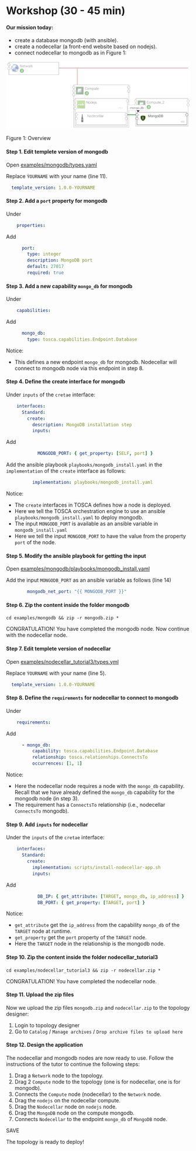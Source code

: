 # Workshop (30 - 45 min)

#### Our mission today:

* create a database mongodb (with ansible).
* create a nodecellar (a front-end website based on nodejs).
* connect nodecellar to mongodb as in Figure 1:

![](../images/nodecella_mongodb.png "workshop")

Figure 1: Overview

#### Step 1. Edit templete version of mongodb

Open [examples/mongodb/types.yaml](../examples/mongodb/types.yaml "Mongodb example")

Replace `ỲOURNAME` with your name (line 11).

```yaml
  template_version: 1.0.0-YOURNAME
```

#### Step 2. Add a `port` property for mongodb

Under

```yaml
    properties:
```

Add

```yaml
      port:
        type: integer
        description: MongoDB port
        default: 27017
        required: true
```

#### Step 3. Add a new capability `mongo_db` for mongodb

Under

```yaml
    capabilities:
```

Add

```yaml
      mongo_db:
        type: tosca.capabilities.Endpoint.Database
```

Notice:
* This defines a new endpoint `mongo_db` for mongodb. Nodecellar will connect to mongodb node via this endpoint in step 8.

#### Step 4. Define the create interface for mongodb

Under `inputs` of the `cretae` interface:

```yaml
    interfaces:
      Standard:
        create:
          description: MongoDB installation step
          inputs:
```

Add

```yaml
            MONGODB_PORT: { get_property: [SELF, port] }
```

Add the ansible playbook `playbooks/mongodb_install.yaml` in the `implementation` of the `create` interface as follows:

```yaml
          implementation: playbooks/mongodb_install.yaml
```

Notice:
* The `create` interfaces in TOSCA defines how a node is deployed.
* Here we tell the TOSCA orchestration engine to use an ansible `playbooks/mongodb_install.yaml` to deploy mongodb.
* The input `MONGODB_PORT` is available as an ansible variable in `mongodb_install.yaml` 
* Here we tell the input `MONGODB_PORT` to have the value from the property `port` of the node.

#### Step 5. Modify the ansible playbook for getting the input

Open [examples/mongodb/playbooks/mongodb_install.yaml](../examples/mongodb/playbooks/mongodb_install.yaml "Mongodb ansible playbook")

Add the input `MONGODB_PORT` as an ansible variable as follows (line 14)

```yaml
        mongodb_net_port: "{{ MONGODB_PORT }}"
```

#### Step 6. Zip the content inside the folder mongodb

```shell script
cd examples/mongodb && zip -r mongodb.zip *
```

CONGRATULATION! You have completed the mongodb node. Now continue with the nodecellar node.

#### Step 7. Edit templete version of nodecellar

Open [examples/nodecellar_tutorial3/types.yml](../examples/nodecellar_tutorial3/types.yml "Nodecellar example")

Replace `ỲOURNAME` with your name (line 5).

```yaml
  template_version: 1.0.0-YOURNAME
```

#### Step 8. Define the `requirements` for nodecellar to connect to mongodb

Under

```yaml
    requirements:
```

Add

```yaml
      - mongo_db:
          capability: tosca.capabilities.Endpoint.Database
          relationship: tosca.relationships.ConnectsTo
          occurrences: [1, 1]
```

Notice:
* Here the nodecellar node requires a node with the `mongo_db` capability. Recall that we have already defined the
`mongo_db` capability for the mongodb node (in step 3).
* The requirement has a `ConnectsTo` relationship (i.e., nodecellar `ConnectsTo` mongodb).

#### Step 9. Add `inputs` for nodecellar

Under the `inputs` of the `cretae` interface:

```yaml
    interfaces:
      Standard:
        create:
          implementation: scripts/install-nodecellar-app.sh
          inputs:
```

Add

```yaml
            DB_IP: { get_attribute: [TARGET, mongo_db, ip_address] }
            DB_PORT: { get_property: [TARGET, port] }
```

Notice:
* `get_attribute` get the `ip_address` from the capability `mongo_db` of the `TARGET` node at runtime.
* `get_property` get the `port` property of the `TARGET` node.
* Here the `TARGET` node in the relationship is the mongodb node.

#### Step 10. Zip the content inside the folder nodecellar_tutorial3

```shell script
cd examples/nodecellar_tutorial3 && zip -r nodecellar.zip *
```

CONGRATULATION! You have completed the nodecellar node.

#### Step 11. Upload the zip files

Now we upload the zip files `mongodb.zip` and `nodecellar.zip` to the topology designer:

1. Login to topology designer
2. Go to `Catalog` / `Manage archives` / `Drop archive files to upload here`

#### Step 12. Design the application

The nodecellar and mongodb nodes are now ready to use. Follow the instructions of the tutor to continue the following 
steps:

1. Drag a `Ǹetwork` node to the topology.
2. Drag 2 `Compute` node to the topology (one is for nodecellar, one is for mongodb).
3. Connects the `Compute` node (nodecellar) to the `Network` node.
4. Drag the `nodejs` on the nodecellar compute.
5. Drag the `Nodecellar` node on `nodejs` node.
6. Drag the `MongoDB` node on the compute mongodb.
7. Connects `Nodecellar` to the endpoint `mongo_db` of `MongoDB` node.

SAVE

The topology is ready to deploy!